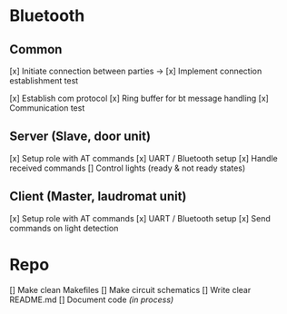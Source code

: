 # Bluetooth
## Common

<!-- Check for connection -> connected ? start communication : keep testing connection -->

 [x] Initiate connection between parties
    -> [x] Implement connection establishment test

 [x] Establish com protocol
 [x] Ring buffer for bt message handling
 [x] Communication test

## Server (Slave, door unit)

 [x] Setup role with AT commands
 [x] UART / Bluetooth setup
 [x] Handle received commands
 [] Control lights (ready & not ready states)

## Client (Master, laudromat unit)

 [x] Setup role with AT commands
 [x] UART / Bluetooth setup
 [x] Send commands on light detection

# Repo

[] Make clean Makefiles
[] Make circuit schematics
[] Write clear README.md
[] Document code *(in process)*
